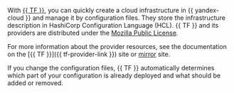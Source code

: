 With [{{ TF }}](https://www.terraform.io/), you can quickly create a cloud infrastructure in {{ yandex-cloud }} and manage it by configuration files. They store the infrastructure description in HashiCorp Configuration Language (HCL). {{ TF }} and its providers are distributed under the [Mozilla Public License](https://github.com/hashicorp/terraform/blob/main/LICENSE).

For more information about the provider resources, see the documentation on the [{{ TF }}]({{ tf-provider-link }}) site or [mirror](https://registry.tfpla.net/providers/yandex-cloud/yandex/latest/docs) site.

If you change the configuration files, {{ TF }} automatically determines which part of your configuration is already deployed and what should be added or removed.
